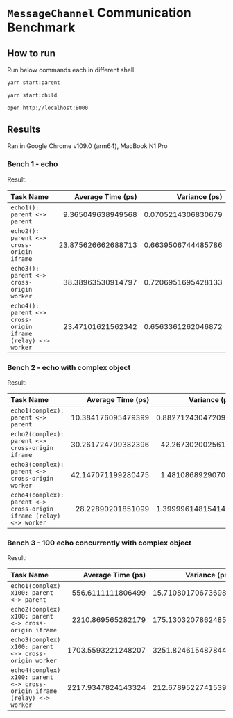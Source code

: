 # `MessageChannel` Communication Benchmark

## How to run

Run below commands each in different shell.

```bash
yarn start:parent
```

```bash
yarn start:child
```

```bash
open http://localhost:8000
```

## Results

Ran in Google Chrome v109.0 (arm64), MacBook N1 Pro

### Bench 1 - echo

Result:

| Task Name                                                    |  Average Time (ps) |      Variance (ps) |
| :----------------------------------------------------------- | -----------------: | -----------------: |
| `echo1(): parent <-> parent`                                 |  9.365049638949568 | 0.0705214306830679 |
| `echo2(): parent <-> cross-origin iframe`                    | 23.875626662688713	| 0.6639506744485786 |
| `echo3(): parent <-> cross-origin worker`                    |  38.38963530914797 | 0.7206951695428133 |
| `echo4(): parent <-> cross-origin iframe (relay) <-> worker` |  23.47101621562342 | 0.6563361262046872 |

### Bench 2 - echo with complex object

Result:

| Task Name                                                           |  Average Time (ps) |      Variance (ps) |
| :------------------------------------------------------------------ | -----------------: | -----------------: |
| `echo1(complex): parent <-> parent`                                 | 10.384176095479399 | 0.8827124304720941 |
| `echo2(complex): parent <-> cross-origin iframe`                    | 30.261724709382396 |  42.26730200256161 |
| `echo3(complex): parent <-> cross-origin worker`                    | 42.147071199280475 |  1.481086892907074 |
| `echo4(complex): parent <-> cross-origin iframe (relay) <-> worker` |  28.22890201851099 | 1.3999961481541494 |

### Bench 3 - 100 echo concurrently with complex object

Result:

| Task Name                                                                |  Average Time (ps) |      Variance (ps) |
| :----------------------------------------------------------------------- | -----------------: | -----------------: |
| `echo1(complex) x100: parent <-> parent`                                 |  556.6111111806499 | 15.710801706736985 |
| `echo2(complex) x100: parent <-> cross-origin iframe`                    |  2210.869565282179 | 175.13032078624855 |
| `echo3(complex) x100: parent <-> cross-origin worker`                    | 1703.5593221248207 | 3251.8246154878448 |
| `echo4(complex) x100: parent <-> cross-origin iframe (relay) <-> worker` | 2217.9347824143324 | 212.67895227415397 |
